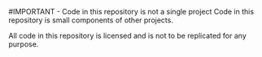 #IMPORTANT - Code in this repository is not a single project
Code in this repository is small components of other projects.

All code in this repository is licensed and is not to be replicated for any purpose.